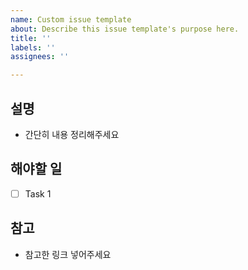 ```yaml
---
name: Custom issue template
about: Describe this issue template's purpose here.
title: ''
labels: ''
assignees: ''

---
```


## 설명
- 간단히 내용 정리해주세요

## 해야할 일
- [ ] Task 1

## 참고
- 참고한 링크 넣어주세요
